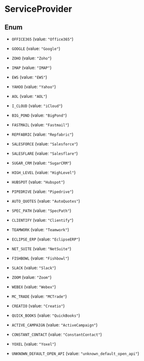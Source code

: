 

# ServiceProvider

## Enum


* `OFFICE365` (value: `"Office365"`)

* `GOOGLE` (value: `"Google"`)

* `ZOHO` (value: `"Zoho"`)

* `IMAP` (value: `"IMAP"`)

* `EWS` (value: `"EWS"`)

* `YAHOO` (value: `"Yahoo"`)

* `AOL` (value: `"AOL"`)

* `I_CLOUD` (value: `"iCloud"`)

* `BIG_POND` (value: `"BigPond"`)

* `FASTMAIL` (value: `"Fastmail"`)

* `REPFABRIC` (value: `"Repfabric"`)

* `SALESFORCE` (value: `"Salesforce"`)

* `SALESFLARE` (value: `"Salesflare"`)

* `SUGAR_CRM` (value: `"SugarCRM"`)

* `HIGH_LEVEL` (value: `"HighLevel"`)

* `HUBSPOT` (value: `"Hubspot"`)

* `PIPEDRIVE` (value: `"Pipedrive"`)

* `AUTO_QUOTES` (value: `"AutoQuotes"`)

* `SPEC_PATH` (value: `"SpecPath"`)

* `CLIENTIFY` (value: `"Clientify"`)

* `TEAMWORK` (value: `"Teamwork"`)

* `ECLIPSE_ERP` (value: `"EclipseERP"`)

* `NET_SUITE` (value: `"NetSuite"`)

* `FISHBOWL` (value: `"Fishbowl"`)

* `SLACK` (value: `"Slack"`)

* `ZOOM` (value: `"Zoom"`)

* `WEBEX` (value: `"Webex"`)

* `MC_TRADE` (value: `"MCTrade"`)

* `CREATIO` (value: `"Creatio"`)

* `QUICK_BOOKS` (value: `"QuickBooks"`)

* `ACTIVE_CAMPAIGN` (value: `"ActiveCampaign"`)

* `CONSTANT_CONTACT` (value: `"ConstantContact"`)

* `YOXEL` (value: `"Yoxel"`)

* `UNKNOWN_DEFAULT_OPEN_API` (value: `"unknown_default_open_api"`)



